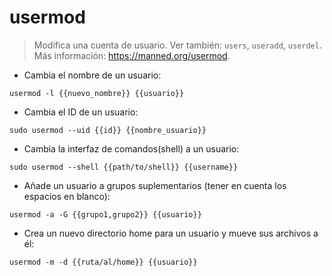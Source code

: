 # usermod

> Modifica una cuenta de usuario.
> Ver también: `users`, `useradd`, `userdel`.
> Más información: <https://manned.org/usermod>.

- Cambia el nombre de un usuario:

`usermod -l {{nuevo_nombre}} {{usuario}}`

- Cambia el ID de un usuario:

`sudo usermod --uid {{id}} {{nombre_usuario}}`

- Cambia la interfaz de comandos(shell) a un usuario:

`sudo usermod --shell {{path/to/shell}} {{username}}`

- Añade un usuario a grupos suplementarios (tener en cuenta los espacios en blanco):

`usermod -a -G {{grupo1,grupo2}} {{usuario}}`

- Crea un nuevo directorio home para un usuario y mueve sus archivos a él:

`usermod -m -d {{ruta/al/home}} {{usuario}}`
